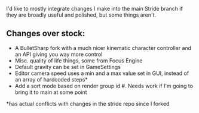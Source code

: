 I'd like to mostly integrate changes I make into the main Stride branch if they are broadly useful and polished, but some things aren't.
## Changes over stock:
- A BulletSharp fork with a much nicer kinematic character controller and an API giving you way more control
- Misc. quality of life things, some from Focus Engine
- Default gravity can be set in GameSettings
- Editor camera speed uses a min and a max value set in GUI, instead of an array of hardcoded steps*
- Add a sort mode based on render group id #. Needs work if I'm going to bring it to main at some point

*has actual conflicts with changes in the stride repo since I forked